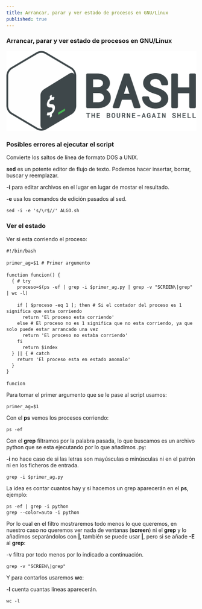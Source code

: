 ```yaml
---
title: Arrancar, parar y ver estado de procesos en GNU/Linux
published: true
---
```


### [](#header-1)Arrancar, parar y ver estado de procesos en GNU/Linux


![](https://raw.githubusercontent.com/LLamasDev/hacker-blog/master/assets/bash-logo.png)


### [](#header-3)Posibles errores al ejecutar el script

Convierte los saltos de línea de formato DOS a UNIX.


**sed** es un potente editor de flujo de texto. Podemos hacer insertar, borrar, buscar y reemplazar.


**-i** para editar archivos en el lugar en lugar de mostar el resultado.


**-e** usa los comandos de edición pasados al sed.
```
sed -i -e 's/\r$//' ALGO.sh
```


### [](#header-3)Ver el estado

Ver si esta corriendo el proceso:
```
#!/bin/bash

primer_ag=$1 # Primer argumento

function funcion() {
  { # try
    proceso=$(ps -ef | grep -i $primer_ag.py | grep -v "SCREEN\|grep" | wc -l)

    if [ $proceso -eq 1 ]; then # Si el contador del proceso es 1 significa que esta corriendo
      return 'El proceso esta corriendo'
    else # El proceso no es 1 significa que no esta corriendo, ya que solo puede estar arrancado una vez
      return 'El proceso no estaba corriendo'
    fi
      return $index
  } || { # catch
    return 'El proceso esta en estado anomalo'
  }
}

funcion
```




Para tomar el primer argumento que se le pase al script usamos:
```
primer_ag=$1
```




Con el **ps** vemos los procesos corriendo:
```
ps -ef
```




Con el **grep** filtramos por la palabra pasada, lo que buscamos es un archivo python que se esta ejecutando por lo que añadimos .py:


**-i** no hace caso de si las letras son mayúsculas o minúsculas ni en el patrón ni en los ficheros de entrada.
```
grep -i $primer_ag.py
```




La idea es contar cuantos hay y si hacemos un grep aparecerán en el **ps**, ejemplo:
```
ps -ef | grep -i python
grep --color=auto -i python
```




Por lo cual en el filtro mostraremos todo menos lo que queremos, en nuestro caso no queremos ver nada de ventanas (**screen**) ni el **grep** y lo añadimos separándolos con **\|**, también se puede usar **|**, pero si se añade **-E** al **grep**:


-v filtra por todo menos por lo indicado a continuación.
```
grep -v "SCREEN\|grep"
```




Y para contarlos usaremos **wc**:


**-l** cuenta cuantas líneas aparecerán.
```
wc -l
```
